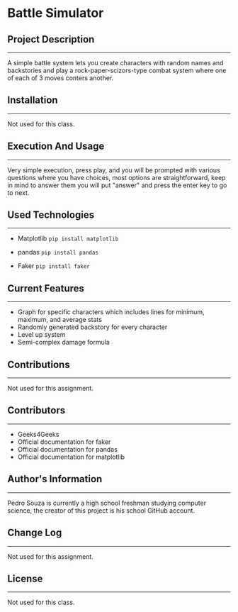 # Battle Simulator  

## Project Description  
---
A simple battle system lets you create characters with random names and backstories and play a rock-paper-scizors-type combat system where one of each of 3 moves conters another.

## Installation  
---
Not used for this class.  

## Execution And Usage  
---
Very simple execution, press play, and you will be prompted with various questions where you have choices, most options are straightforward, keep in mind to answer them you will put "answer" and press the enter key to go to next.

## Used Technologies  
---
+ Matplotlib
`pip install matplotlib`  

+ pandas
`pip install pandas`  

+ Faker
`pip install faker`  

## Current Features  
---
+ Graph for specific characters which includes lines for minimum, maximum, and average stats
+ Randomly generated backstory for every character
+ Level up system
+ Semi-complex damage formula

## Contributions  
---
Not used for this assignment.  

## Contributors  
---
+ Geeks4Geeks
+ Official documentation for faker
+ Official documentation for pandas
+ Official documentation for matplotlib

## Author's Information  
---
Pedro Souza is currently a high school freshman studying computer science, the creator of this project is his school GitHub account.

## Change Log  
---
Not used for this assignment.  

## License
---
Not used for this class.
